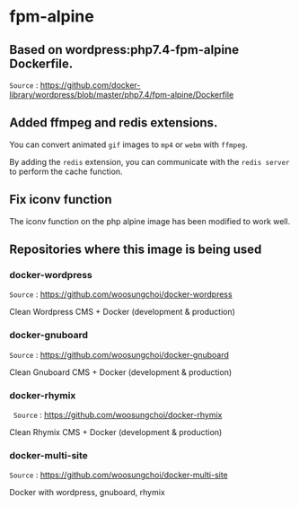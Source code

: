 # fpm-alpine

## Based on wordpress:php7.4-fpm-alpine Dockerfile.

`Source` : https://github.com/docker-library/wordpress/blob/master/php7.4/fpm-alpine/Dockerfile

## Added ffmpeg and redis extensions.

You can convert animated `gif` images to `mp4` or `webm` with `ffmpeg`.

By adding the `redis` extension, you can communicate with the `redis server` to perform the cache function.

## Fix iconv function

The iconv function on the php alpine image has been modified to work well.

## Repositories where this image is being used

### docker-wordpress

`Source` : https://github.com/woosungchoi/docker-wordpress

Clean Wordpress CMS + Docker (development & production)

### docker-gnuboard

`Source` : https://github.com/woosungchoi/docker-gnuboard

Clean Gnuboard CMS + Docker (development & production)

### docker-rhymix

` Source` : https://github.com/woosungchoi/docker-rhymix

Clean Rhymix CMS + Docker (development & production)

### docker-multi-site

`Source` : https://github.com/woosungchoi/docker-multi-site

Docker with wordpress, gnuboard, rhymix
